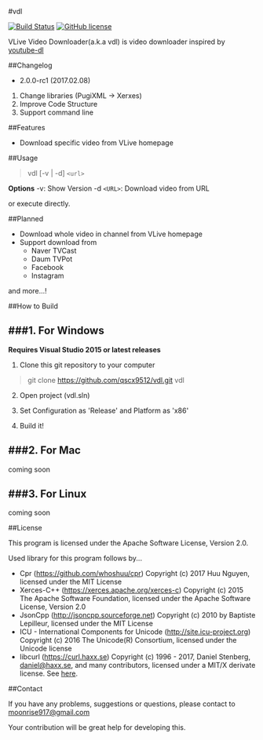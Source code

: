 #vdl

[![Build Status](https://ci.appveyor.com/api/projects/status/cul1hdta39iys0wl/branch/master?svg=true)](https://ci.appveyor.com/project/qscx9512/vdl/branch/master) [![GitHub license](https://img.shields.io/badge/license-Apache%202-blue.svg)](https://raw.githubusercontent.com/qscx9512/vdl/master/LICENSE)

VLive Video Downloader(a.k.a vdl) is video downloader inspired by [youtube-dl](https://github.com/rg3/youtube-dl)



##Changelog

 - 2.0.0-rc1 (2017.02.08)
1. Change libraries (PugiXML -> Xerxes)   
2. Improve Code Structure
3. Support command line



##Features

 - Download specific video from VLive homepage

##Usage

> vdl [-v | -d] `<url>`

**Options**
-v: Show Version
-d `<URL>`: Download video from URL

or execute directly.



##Planned

 - Download whole video in channel from VLive homepage
 - Support download from
   - Naver TVCast
   - Daum TVPot
   - Facebook
   - Instagram

and more...!



##How to Build

###1. For Windows
---------
**Requires Visual Studio 2015 or latest releases**

1. Clone this git repository to your computer
> git clone https://github.com/qscx9512/vdl.git vdl

2. Open project (vdl.sln)

3. Set Configuration as 'Release' and Platform as 'x86'

4. Build it!

###2. For Mac
---------
coming soon

###3. For Linux
---------
coming soon



##License

This program is licensed under the Apache Software License, Version 2.0.
 
 Used library for this program follows by...



 - Cpr (https://github.com/whoshuu/cpr)
Copyright (c) 2017 Huu Nguyen, licensed under the MIT License
 - Xerces-C++ (https://xerces.apache.org/xerces-c)
 Copyright (c) 2015 The Apache Software Foundation, licensed under the Apache Software License, Version 2.0
 - JsonCpp (http://jsoncpp.sourceforge.net)
 Copyright (c) 2010 by Baptiste Lepilleur, licensed under the MIT License
 - ICU - International Components for Unicode (http://site.icu-project.org)
 Copyright (c) 2016 The Unicode(R) Consortium, licensed under the Unicode license
 - libcurl (https://curl.haxx.se)
 Copyright (c) 1996 - 2017, Daniel Stenberg, daniel@haxx.se, and many contributors,  licensed under a MIT/X derivate license. See [here](https://curl.haxx.se/docs/copyright.html).


##Contact

If you have any problems, suggestions or questions, please contact to moonrise917@gmail.com

Your contribution will be great help for developing this.